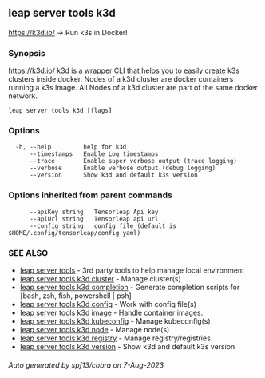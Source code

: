 ## leap server tools k3d

https://k3d.io/ -> Run k3s in Docker!

### Synopsis

https://k3d.io/
k3d is a wrapper CLI that helps you to easily create k3s clusters inside docker.
Nodes of a k3d cluster are docker containers running a k3s image.
All Nodes of a k3d cluster are part of the same docker network.

```
leap server tools k3d [flags]
```

### Options

```
  -h, --help         help for k3d
      --timestamps   Enable Log timestamps
      --trace        Enable super verbose output (trace logging)
      --verbose      Enable verbose output (debug logging)
      --version      Show k3d and default k3s version
```

### Options inherited from parent commands

```
      --apiKey string   Tensorleap Api key
      --apiUrl string   Tensorleap api url
      --config string   config file (default is $HOME/.config/tensorleap/config.yaml)
```

### SEE ALSO

* [leap server tools](leap_server_tools.md)	 - 3rd party tools to help manage local environment
* [leap server tools k3d cluster](leap_server_tools_k3d_cluster.md)	 - Manage cluster(s)
* [leap server tools k3d completion](leap_server_tools_k3d_completion.md)	 - Generate completion scripts for [bash, zsh, fish, powershell | psh]
* [leap server tools k3d config](leap_server_tools_k3d_config.md)	 - Work with config file(s)
* [leap server tools k3d image](leap_server_tools_k3d_image.md)	 - Handle container images.
* [leap server tools k3d kubeconfig](leap_server_tools_k3d_kubeconfig.md)	 - Manage kubeconfig(s)
* [leap server tools k3d node](leap_server_tools_k3d_node.md)	 - Manage node(s)
* [leap server tools k3d registry](leap_server_tools_k3d_registry.md)	 - Manage registry/registries
* [leap server tools k3d version](leap_server_tools_k3d_version.md)	 - Show k3d and default k3s version

###### Auto generated by spf13/cobra on 7-Aug-2023

